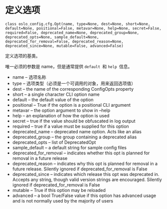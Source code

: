 # 定义选项

`class oslo_config.cfg.Opt(name, type=None, dest=None, short=None, default=None, positional=False, metavar=None, help=None, secret=False, required=False, deprecated_name=None, deprecated_group=None, deprecated_opts=None, sample_default=None, deprecated_for_removal=False, deprecated_reason=None, deprecated_since=None, mutable=False, advanced=False)`

定义选项的基类。

唯一必须的参数是 name，但是通常提供 `default `和 `help `信息。

* name – 选项名称
* type – 选项类型（必须是一个可调用的对象，用来返回选项值）
* dest – the name of the corresponding ConfigOpts property
* short – a single character CLI option name
* default – the default value of the option
* positional – True if the option is a positional CLI argument
* metavar – the option argument to show in –help
* help – an explanation of how the option is used
* secret – true if the value should be obfuscated in log output
* required – true if a value must be supplied for this option
* deprecated\_name – deprecated name option. Acts like an alias
* deprecated\_group – the group containing a deprecated alias
* deprecated\_opts – list of DeprecatedOpt
* sample\_default – a default string for sample config files
* deprecated\_for\_removal – indicates whether this opt is planned for removal in a future release
* deprecated\_reason – indicates why this opt is planned for removal in a future release. Silently ignored if deprecated\_for\_removal is False
* deprecated\_since – indicates which release this opt was deprecated in. Accepts any string, though valid version strings are encouraged. Silently ignored if deprecated\_for\_removal is False
* mutable – True if this option may be reloaded
* advanced – a bool True/False value if this option has advanced usage and is not normally used by the majority of users









